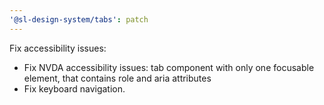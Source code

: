 ```yaml
---
'@sl-design-system/tabs': patch
---
```


Fix accessibility issues:
- Fix NVDA accessibility issues: tab component with only one focusable element, that contains role and aria attributes
- Fix keyboard navigation.
